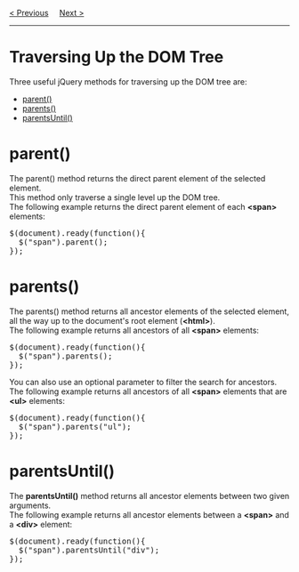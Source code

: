 <a href="/JS/jQuery/Traversing/Main.md">&lt; Previous</a>
&nbsp;&nbsp;&nbsp;
<a href="/JS/jQuery/Traversing/Descendants.md">Next &gt;</a>
<hr>
<h1>Traversing Up the DOM Tree</h1>
Three useful jQuery methods for traversing up the DOM tree are:
<ul>
  <li><a href="#parent">parent()</a></li>
  <li><a href="#parents">parents()</a></li>
  <li><a href="#parentsUntil">parentsUntil()</a></li>
</ul>
<h1>parent()</h1>
The parent() method returns the direct parent element of the selected element.
<br>
This method only traverse a single level up the DOM tree.
<br>
The following example returns the direct parent element of each <b>&lt;span&gt;</b> elements:
<pre>
$(document).ready(function(){
  $("span").parent();
});
</pre>
<h1>parents()</h1>
The parents() method returns all ancestor elements of the selected element, all the way up to the document's root element (<b>&lt;html&gt;</b>).
<br>
The following example returns all ancestors of all <b>&lt;span&gt;</b> elements:
<pre>
$(document).ready(function(){
  $("span").parents();
});
</pre>
You can also use an optional parameter to filter the search for ancestors.
<br>
The following example returns all ancestors of all <b>&lt;span&gt;</b> elements that are <b>&lt;ul&gt;</b> elements:
<pre>
$(document).ready(function(){
  $("span").parents("ul");
});
</pre>
<h1>parentsUntil()</h1>
The <b>parentsUntil()</b> method returns all ancestor elements between two given arguments.
<br>
The following example returns all ancestor elements between a <b>&lt;span&gt;</b> and a <b>&lt;div&gt;</b> element:
<pre>
$(document).ready(function(){
  $("span").parentsUntil("div");
});
</pre>
